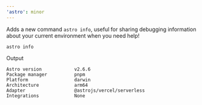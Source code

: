 ```yaml
---
'astro': minor
---
```


Adds a new command `astro info`, useful for sharing debugging information about your current environment when you need help!

```shell
astro info
```

Output

```
Astro version            v2.6.6
Package manager          pnpm
Platform                 darwin
Architecture             arm64
Adapter                  @astrojs/vercel/serverless
Integrations             None
```
